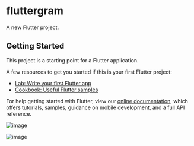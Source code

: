# fluttergram

A new Flutter project.

## Getting Started

This project is a starting point for a Flutter application.

A few resources to get you started if this is your first Flutter project:

- [Lab: Write your first Flutter app](https://flutter.dev/docs/get-started/codelab)
- [Cookbook: Useful Flutter samples](https://flutter.dev/docs/cookbook)

For help getting started with Flutter, view our
[online documentation](https://flutter.dev/docs), which offers tutorials,
samples, guidance on mobile development, and a full API reference.

![image](https://user-images.githubusercontent.com/7538150/140628610-7a1cbfdb-8ea1-48ce-8a32-a5d58718f3fe.png)

![image](https://user-images.githubusercontent.com/7538150/140628617-3e435742-d404-44fd-882a-85c66bc225d1.png)
